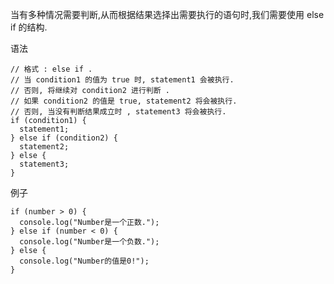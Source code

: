 当有多种情况需要判断,从而根据结果选择出需要执行的语句时,我们需要使用 else if 的结构.

语法

    // 格式 : else if .
    // 当 condition1 的值为 true 时, statement1 会被执行.
    // 否则, 将继续对 condition2 进行判断 .
    // 如果 condition2 的值是 true, statement2 将会被执行.
    // 否则, 当没有判断结果成立时 , statement3 将会被执行.
    if (condition1) {
      statement1;
    } else if (condition2) {
      statement2;
    } else {
      statement3;
    }

例子

    if (number > 0) {
      console.log("Number是一个正数.");
    } else if (number < 0) {
      console.log("Number是一个负数.");
    } else {
      console.log("Number的值是0!");
    }

